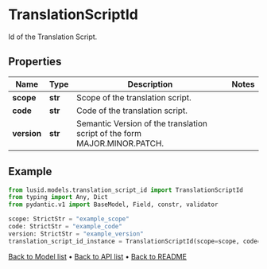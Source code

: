 # TranslationScriptId

Id of the Translation Script.
## Properties
Name | Type | Description | Notes
------------ | ------------- | ------------- | -------------
**scope** | **str** | Scope of the translation script. | 
**code** | **str** | Code of the translation script. | 
**version** | **str** | Semantic Version of the translation script of the form MAJOR.MINOR.PATCH. | 
## Example

```python
from lusid.models.translation_script_id import TranslationScriptId
from typing import Any, Dict
from pydantic.v1 import BaseModel, Field, constr, validator

scope: StrictStr = "example_scope"
code: StrictStr = "example_code"
version: StrictStr = "example_version"
translation_script_id_instance = TranslationScriptId(scope=scope, code=code, version=version)

```

[Back to Model list](../README.md#documentation-for-models) &#8226; [Back to API list](../README.md#documentation-for-api-endpoints) &#8226; [Back to README](../README.md)

